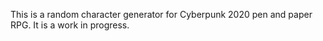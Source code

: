 This is a random character generator for Cyberpunk 2020 pen and paper RPG. It is a work in 
progress. 
